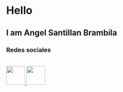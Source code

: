 <h1>
  Hello
</h1>
<h2>I am Angel Santillan Brambila</h2>

<h3>
  Redes sociales
</h3>
<br>
<a href="https://www.linkedin.com/in/angel-santillan-brambila/">
  <img height="50" src="https://image.flaticon.com/icons/svg/174/174857.svg"/>
</a>
<a href="https://twitter.com/angelsadefe18">
  <img height="50" src="https://image.flaticon.com/icons/svg/1409/1409937.svg"/>
</a>
